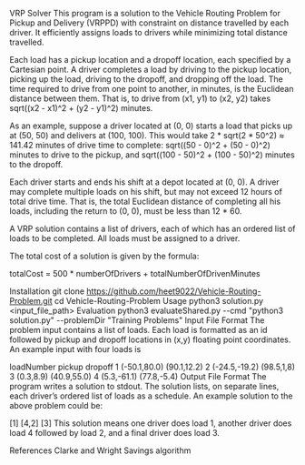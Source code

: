 VRP Solver
This program is a solution to the Vehicle Routing Problem for Pickup and Delivery (VRPPD) with constraint on distance travelled by each driver. It efficiently assigns loads to drivers while minimizing total distance travelled.

Each load has a pickup location and a dropoff location, each specified by a Cartesian point. A driver completes a load by driving to the pickup location, picking up the load, driving to the dropoff, and dropping off the load. The time required to drive from one point to another, in minutes, is the Euclidean distance between them. That is, to drive from (x1, y1) to (x2, y2) takes sqrt((x2 - x1)^2 + (y2 - y1)^2) minutes.

As an example, suppose a driver located at (0, 0) starts a load that picks up at (50, 50) and delivers at (100, 100). This would take 2 * sqrt(2 * 50^2) ≈ 141.42 minutes of drive time to complete: sqrt((50 - 0)^2 + (50 - 0)^2) minutes to drive to the pickup, and sqrt((100 - 50)^2 + (100 - 50)^2) minutes to the dropoff.

Each driver starts and ends his shift at a depot located at (0, 0). A driver may complete multiple loads on his shift, but may not exceed 12 hours of total drive time. That is, the total Euclidean distance of completing all his loads, including the return to (0, 0), must be less than 12 * 60.

A VRP solution contains a list of drivers, each of which has an ordered list of loads to be completed. All loads must be assigned to a driver.

The total cost of a solution is given by the formula:

totalCost = 500 * numberOfDrivers + totalNumberOfDrivenMinutes


Installation
git clone https://github.com/heet9022/Vehicle-Routing-Problem.git
cd Vehicle-Routing-Problem
Usage
python3 solution.py <input_file_path>
Evaluation
python3 evaluateShared.py --cmd "python3 solution.py" --problemDir "Training Problems"
Input File Format
The problem input contains a list of loads. Each load is formatted as an id followed by pickup and dropoff locations in (x,y) floating point coordinates. An example input with four loads is

loadNumber pickup dropoff
1 (-50.1,80.0) (90.1,12.2)
2 (-24.5,-19.2) (98.5,1,8)
3 (0.3,8.9) (40.9,55.0)
4 (5.3,-61.1) (77.8,-5.4)
Output File Format
The program writes a solution to stdout. The solution lists, on separate lines, each driver’s ordered list of loads as a schedule. An example solution to the above problem could be:

[1]
[4,2]
[3]
This solution means one driver does load 1, another driver does load 4 followed by load 2, and a final driver does load 3.

References
Clarke and Wright Savings algorithm

